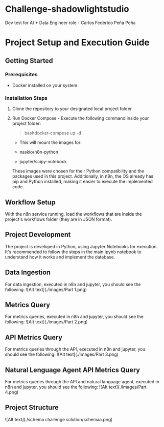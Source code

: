 # Challenge-shadowlightstudio
Dev test for AI + Data Engineer role - Carlos Federico Peña Peña

# Project Setup and Execution Guide
## Getting Started
### Prerequisites

- Docker installed on your system

### Installation Steps

1. Clone the repository to your designated local project folder
2. Run Docker Compose - Execute the following command inside your project folder:
    > bashdocker-compose up -d
    - This will mount the images for:

    - naskio/n8n-python
    - jupyter/scipy-notebook

    These images were chosen for their Python compatibility and the packages used in this project. Additionally, in n8n, the OS already has pip and Python installed, making it easier to execute the implemented code.

## Workflow Setup
With the n8n service running, load the workflows that are inside the project's workflows folder (they are in JSON format).
## Project Development
The project is developed in Python, using Jupyter Notebooks for execution. It's recommended to follow the steps in the main.ipynb notebook to understand how it works and implement the database.
## Data Ingestion
For data ingestion, executed in n8n and jupyter, you should see the following:
![Alt text](./images/Part 1.png)
## Metrics Query
For metrics queries, executed in n8n and jupyter, you should see the following:
![Alt text](./images/Part 2.png)
## API Metrics Query
For metrics queries through the API, executed in n8n and jupyter, you should see the following:
![Alt text](./images/Part 3.png)
## Natural Lenguage Agent API Metrics Query
For metrics queries through the API and natural language agent, executed in n8n and jupyter, you should see the following:
![Alt text](./images/Part 4.png)
## Project Structure
![Alt text](./schema challenge solution/schemaa.png)